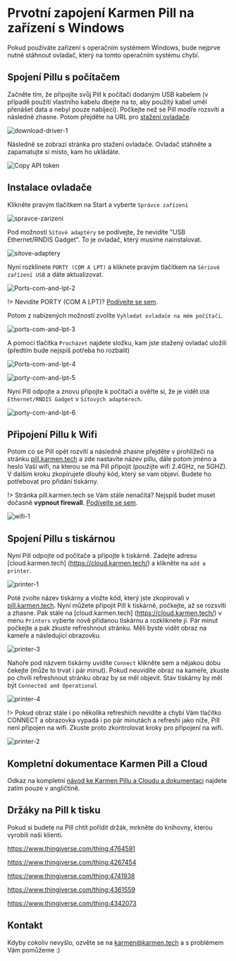 # Prvotní zapojení Karmen Pill na zařízení s Windows

Pokud používáte zařízení s operačním systémem Windows, bude nejprve nutné stáhnout ovladač, který na tomto operačním systému chybí. 

## Spojení Pillu s počítačem

Začněte tím, že připojíte svůj Pill k počítači dodaným USB kabelem (v případě použití vlastního kabelu dbejte na to, aby použitý kabel uměl přenášet data a nebyl pouze nabíjecí). 
Počkejte než se Pill modře rozsvítí a následně zhasne. 
Potom přejděte na URL pro [stažení ovladače](https://www.catalog.update.microsoft.com/Search.aspx?q=usb%20vid_0525%20pid_a4a2).

<borderedImage>![download-driver-1](_media/download-driver-1.jpg ":size=1200x590")</borderedImage>

Následně se zobrazí stránka pro stažení ovladače. Ovladač stáhněte a zapamatujte si místo, kam ho ukládáte.

<borderedImage>![Copy API token](_media/dowload-driver-3.png ":size=600x295")</borderedImage>

## Instalace ovladače

Klikněte pravým tlačítkem na Start a vyberte ```Správce zařízení```


<borderedImage>![spravce-zarizeni](_media/spravce-zarizeni.png ":size=600x295")</borderedImage>

Pod možností ```Síťové adaptéry``` se podívejte, že nevidíte "USB Ethernet/RNDIS Gadget". To je ovladač, který musíme nainstalovat.

<borderedImage>![sitove-adaptery](_media/sitove-adaptery.png ":size=600x295")</borderedImage>

Nyní rozklinete ```PORTY (COM A LPT)``` a kliknete pravým tlačítkem na ```Sériové zařízení USB``` a dáte aktualizovat.

<borderedImage>![Ports-com-and-lpt-2](_media/Ports-com-and-lpt-2.png ":size=600x295")</borderedImage>




!> Nevidíte PORTY (COM A LPT)? [Podívejte se sem](cs/porty.md).


Potom z nabízených možností zvolíte ```Vyhledat ovladače na mém počítači```.

<borderedImage>![ports-com-and-lpt-3](_media/ports-com-and-lpt-3.png ":size=600x295")</borderedImage>

A pomocí tlačítka ```Procházet``` najdete složku, kam jste stažený ovladač uložili (předtím bude nejspíš potřeba ho rozbalit) 


<borderedImage>![Ports-com-and-lpt-4](_media/Ports-com-and-lpt-4.png ":size=600x295")</borderedImage>

<borderedImage>![porty-com-and-lpt-5](_media/porty-com-and-lpt-5.png ":size=600x295")</borderedImage>

Nyní Pill odpojte a znovu připojte k počítači a ověřte si, že je vidět ```USB Ethernet/RNDIS Gadget``` v ```Síťových adaptérech```.

<borderedImage>![porty-com-and-lpt-6](_media/porty-com-and-lpt-6.png ":size=600x295")</borderedImage>


## Připojení Pillu k Wifi

Potom co se Pill opět rozvítí a následně zhasne přejděte v prohlížeči na stránku [pill.karmen.tech](http://pill.karmen.tech/) a zde nastavíte název pillu, dále potom jméno a heslo Vaší wifi, na kterou se má Pill připojit (použijte wifi 2.4GHz, ne 5GHZ).
V dalším kroku zkopírujete dlouhý kód, který se vam objeví. Budete ho potřebovat pro přidání tiskárny.

!> Stránka pill.karmen.tech se Vám stále nenačítá? Nejspíš budet muset dočasně **vypnout firewall**. [Podívejte se sem](cs/firewall.md).

<borderedImage>![wifi-1](_media/wifi-1.png ":size=1200x590")</borderedImage>


## Spojení Pillu s tiskárnou

Nyní Pill odpojte od počítače a připojte k tiskárně. Zadejte adresu [cloud.karmen.tech] (https://cloud.karmen.tech/) a klikněte na ```add a printer```.

<borderedImage>![printer-1](_media/printer-1.png ":size=1200x590")</borderedImage>

Poté zvolte název tiskárny a vložte kód, který jste zkopirovali v [pill.karmen.tech](http://pill.karmen.tech/).
Nyní můžete připojit Pill k tiskárně, počkejte, až se rozsvítí a zhasne.
Pak stále na [cloud.karmen.tech] (https://cloud.karmen.tech/) v menu ```Printers``` vyberte nově přidanou tiskárnu a rozkliknete ji. Pár minut počkejte a pak zkuste refreshnout stránku. Měli byste vidět obraz na kameře a následující obrazovku. 

<borderedImage>![printer-3](_media/printer-3.png ":size=1200x590")</borderedImage>

Nahoře pod názvem tiskárny uvidíte ```Connect``` klikněte sem a nějakou dobu čekejte (může to trvat i pár minut). Pokud neuvidíte obraz na kameře, zkuste po chvíli refreshnout stránku obraz by se měl objevit. Stav tiskárny by měl být ```Connected and Operational```

<borderedImage>![printer-4](_media/printer-4.png ":size=1200x590")</borderedImage>

!> Pokud obraz stále i po několika refreshích nevidíte a chybí Vám tlačítko CONNECT a obrazovka vypadá i po pár minutách a refreshi jako níže, Pill není připojen na wifi. Zkuste proto zkontrolovat kroky pro připojení na wifi.  

<borderedImage>![printer-2](_media/printer-2.png ":size=1200x590")</borderedImage>


## Kompletní dokumentace Karmen Pill a Cloud

Odkaz na kompletní [návod ke Karmen Pillu a Cloudu a dokumentaci](https://docs.karmen.tech/#/pill-getting-started) najdete zatím pouze v angličtině. 

## Držáky na Pill k tisku

Pokud si budete na Pill chtít pořídit držák, mrkněte do knihovny, kterou vyrobili naši klienti.  

https://www.thingiverse.com/thing:4764591

https://www.thingiverse.com/thing:4267454

https://www.thingiverse.com/thing:4741938

https://www.thingiverse.com/thing:4361559

https://www.thingiverse.com/thing:4342073

## Kontakt

Kdyby cokoliv nevyšlo, ozvěte se na karmen@karmen.tech a s problémem Vám pomůžeme :)